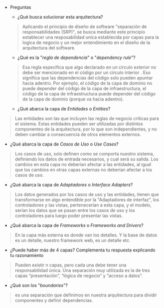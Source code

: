* Preguntas

  * ¿Qué busca solucionar esta arquitectura?
  > Aplicando el principio de diseño de software "separación de responsabilidades (SRP)", se busca mediante este principio establecer una resposabilidad unica establecida por capas para la logica de negocio y un mejor entendimiento en el diseño de la arquitectura del software.

  
  * ¿Qué es la "_regla de dependencia_" o "_dependency rule_"?
  > Esa regla especifica que algo declarado en un círculo exterior no debe ser mencionado en el código por un círculo interior .
Eso significa que las dependencias del código solo pueden apuntar hacia adentro.
Por ejemplo, el código de la capa de dominio no puede depender del código de la capa de infraestructura, el código de la capa de infraestructura puede depender del código de la capa de dominio (porque va hacia adentro).


  * ¿Qué abarca la capa de _Entidades_ o _Entities_?
> Las entidades son las que incluyen las reglas de negocio críticas para el sistema. Estas entidades pueden ser utilizadas por distintos componentes de la arquitectura, por lo que son independientes, y no deben cambiar a consecuencia de otros elementos externos.

  
  * ¿Qué abarca la capa de _Casos de Uso_ o _Use Cases_?
  > Los casos de uso, solo definen como se comporta nuestro sistema, definiendo los datos de entrada necesarios, y cual será su salida. Los cambios en esta capa no deberían afectar a las entidades, al igual que los cambios en otras capas externas no deberían afectar a los casos de uso.
  
  
  * ¿Qué abarca la capa de _Adaptadores_ o _Interface Adapters_?
  > Los datos generados por los casos de uso y las entidades, tienen que transformarse en algo entendible por la
  "Adaptadores de interfaz", los controladores y las vistas, pertenecerían a esta capa, y el modelo, serían los datos que se pasan entre los casos de uso y los controladores para luego poder presentar las vistas. 
  
  
  * ¿Qué abarca la capa de _Frameworks_ o _Frameworks and Drivers_?
  > En la capa más externa es donde van los detalles. Y la base de datos es un detalle, nuestro framework web, es un detalle etc.
  
  
  * ¿Puede haber más de 4 capas? Complementa tu respuesta explicando tu razonamiento
  > Pueden existir n capas, pero cada una debe tener una responsabilidad única. Una separación muy utilizada es la de tres capas “presentación”, “lógica de negocio” y “acceso a datos”. 
  
  
  
  * ¿Qué son los "_boundaries_"?
  > es una separación que definimos en nuestra arquitectura para dividir componentes y definir dependencias. 
  
  

